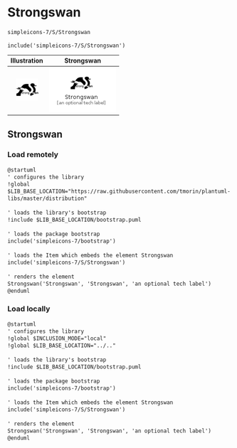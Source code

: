 # Strongswan


```text
simpleicons-7/S/Strongswan
```

```text
include('simpleicons-7/S/Strongswan')
```



| Illustration | Strongswan |
| :---: | :---: |
| ![illustration for Illustration](../../simpleicons-7/S/Strongswan.png) | ![illustration for Strongswan](../../simpleicons-7/S/Strongswan.Local.png) |




## Strongswan

### Load remotely
```plantuml
@startuml
' configures the library
!global $LIB_BASE_LOCATION="https://raw.githubusercontent.com/tmorin/plantuml-libs/master/distribution"

' loads the library's bootstrap
!include $LIB_BASE_LOCATION/bootstrap.puml

' loads the package bootstrap
include('simpleicons-7/bootstrap')

' loads the Item which embeds the element Strongswan
include('simpleicons-7/S/Strongswan')

' renders the element
Strongswan('Strongswan', 'Strongswan', 'an optional tech label')
@enduml
```

### Load locally
```plantuml
@startuml
' configures the library
!global $INCLUSION_MODE="local"
!global $LIB_BASE_LOCATION="../.."

' loads the library's bootstrap
!include $LIB_BASE_LOCATION/bootstrap.puml

' loads the package bootstrap
include('simpleicons-7/bootstrap')

' loads the Item which embeds the element Strongswan
include('simpleicons-7/S/Strongswan')

' renders the element
Strongswan('Strongswan', 'Strongswan', 'an optional tech label')
@enduml
```

